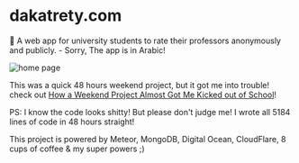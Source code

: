# dakatrety.com
:speak_no_evil: A web app for university students to rate their professors anonymously and publicly. - Sorry, The app is in Arabic!

![home page](https://cdn-images-1.medium.com/max/2000/1*_B8jCzqfKs28nJ1pjgAatQ.png)

This was a quick 48 hours weekend project, but it got me into trouble! check out [How a Weekend Project Almost Got Me Kicked out of School](https://medium.com/@eahefnawy/dakatrety-com-the-story-c8caa62e4298)!

PS: I know the code looks shitty! But please don't judge me! I wrote all 5184 lines of code in 48 hours straight!

This project is powered by Meteor, MongoDB, Digital Ocean, CloudFlare, 8 cups of coffee & my super powers ;)
